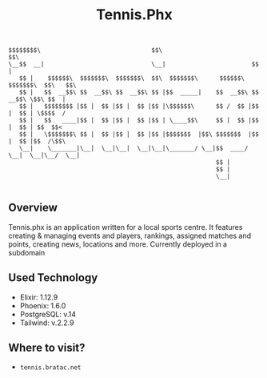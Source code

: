 <h1 align='center'> Tennis.Phx </h1>

```


$$$$$$$$\                               $$\                         $$\                 
\__$$  __|                              \__|                        $$ |                
   $$ |    $$$$$$\  $$$$$$$\  $$$$$$$\  $$\  $$$$$$$\      $$$$$$\  $$$$$$$\  $$\   $$\ 
   $$ |   $$  __$$\ $$  __$$\ $$  __$$\ $$ |$$  _____|    $$  __$$\ $$  __$$\ \$$\ $$  |
   $$ |   $$$$$$$$ |$$ |  $$ |$$ |  $$ |$$ |\$$$$$$\      $$ /  $$ |$$ |  $$ | \$$$$  / 
   $$ |   $$   ____|$$ |  $$ |$$ |  $$ |$$ | \____$$\     $$ |  $$ |$$ |  $$ | $$  $$<  
   $$ |   \$$$$$$$\ $$ |  $$ |$$ |  $$ |$$ |$$$$$$$  |$$\ $$$$$$$  |$$ |  $$ |$$  /\$$\ 
   \__|    \_______|\__|  \__|\__|  \__|\__|\_______/ \__|$$  ____/ \__|  \__|\__/  \__|
                                                          $$ |                          
                                                          $$ |                          
                                                          \__|                          


 ```
                                                                                                
                                                                                                
 ## Overview                                                                                               
  Tennis.phx is an application written for a local sports centre. It features creating & managing events and players, rankings, assigned matches and points, creating news, locations and more. Currently deployed in a subdomain

## Used Technology
+ Elixir: 1.12.9
+ Phoenix: 1.6.0
+ PostgreSQL: v.14
+ Tailwind: v.2.2.9

## Where to visit?
+ `tennis.bratac.net`



